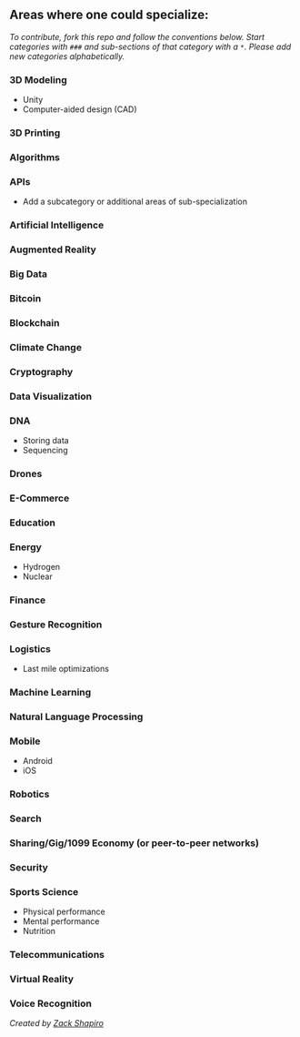 ## Areas where one could specialize:

_To contribute, fork this repo and follow the conventions below. Start categories with `###` and sub-sections of that category with a `*`. Please add new categories alphabetically._

### 3D Modeling

* Unity
* Computer-aided design (CAD)


### 3D Printing

### Algorithms

### APIs

* Add a subcategory or additional areas of sub-specialization

### Artificial Intelligence

### Augmented Reality

### Big Data

### Bitcoin

### Blockchain

### Climate Change

### Cryptography

### Data Visualization

### DNA

* Storing data
* Sequencing

### Drones

### E-Commerce

### Education

### Energy

* Hydrogen
* Nuclear

### Finance

### Gesture Recognition

### Logistics

* Last mile optimizations

### Machine Learning

### Natural Language Processing

### Mobile

* Android
* iOS

### Robotics

### Search

### Sharing/Gig/1099 Economy (or peer-to-peer networks)

### Security

### Sports Science

* Physical performance
* Mental performance
* Nutrition

### Telecommunications

### Virtual Reality

### Voice Recognition

_Created by [Zack Shapiro](http://twitter.com/zackshapiro)_
